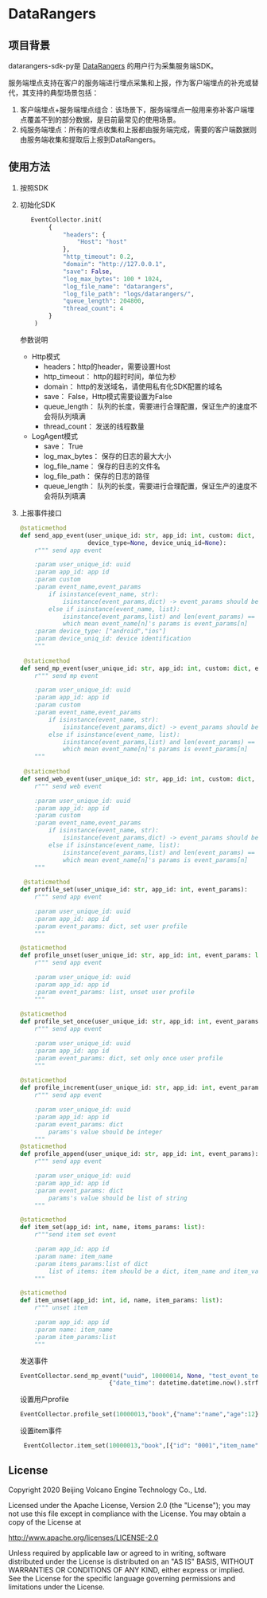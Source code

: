 # DataRangers

## 项目背景
datarangers-sdk-py是 [DataRangers](https://datarangers.com.cn/) 的用户行为采集服务端SDK。

服务端埋点支持在客户的服务端进行埋点采集和上报，作为客户端埋点的补充或替代，其支持的典型场景包括：
1. 客户端埋点+服务端埋点组合：该场景下，服务端埋点一般用来弥补客户端埋点覆盖不到的部分数据，是目前最常见的使用场景。
2. 纯服务端埋点：所有的埋点收集和上报都由服务端完成，需要的客户端数据则由服务端收集和提取后上报到DataRangers。

## 使用方法
1. 按照SDK
2. 初始化SDK
    ```python
       EventCollector.init(
            {
                "headers": {
                    "Host": "host"
                },
                "http_timeout": 0.2,
                "domain": "http://127.0.0.1",
                "save": False,
                "log_max_bytes": 100 * 1024,
                "log_file_name": "datarangers",
                "log_file_path": "logs/datarangers/",
                "queue_length": 204800,
                "thread_count": 4
            }
        )
    ```
    参数说明
    * Http模式
        * headers：http的header，需要设置Host
        * http_timeout： http的超时时间，单位为秒
        * domain： http的发送域名，请使用私有化SDK配置的域名
        * save： False，Http模式需要设置为False
        * queue_length： 队列的长度，需要进行合理配置，保证生产的速度不会将队列填满
        * thread_count： 发送的线程数量
    * LogAgent模式
        * save： True
        * log_max_bytes： 保存的日志的最大大小
        * log_file_name： 保存的日志的文件名
        * log_file_path： 保存的日志的路径
        * queue_length： 队列的长度，需要进行合理配置，保证生产的速度不会将队列填满
    
3. 上报事件接口
    ```python
   @staticmethod
    def send_app_event(user_unique_id: str, app_id: int, custom: dict, event_name, event_params,
                       device_type=None, device_uniq_id=None):
        r""" send app event
    
        :param user_unique_id: uuid
        :param app_id: app id
        :param custom
        :param event_name,event_params
            if isinstance(event_name, str):
                isinstance(event_params,dict) -> event_params should be a dict
            else if isinstance(event_name, list):
                isinstance(event_params,list) and len(event_params) == len(event_name)
                which mean event_name[n]'s params is event_params[n]
        :param device_type: ["android","ios"]
        :param device_uniq_id: device identification
        """
     
     @staticmethod
    def send_mp_event(user_unique_id: str, app_id: int, custom: dict, event_name, event_params):
        r""" send mp event
    
        :param user_unique_id: uuid
        :param app_id: app id
        :param custom
        :param event_name,event_params
            if isinstance(event_name, str):
                isinstance(event_params,dict) -> event_params should be a dict
            else if isinstance(event_name, list):
                isinstance(event_params,list) and len(event_params) == len(event_name)
                which mean event_name[n]'s params is event_params[n]
        """
     
     @staticmethod
    def send_web_event(user_unique_id: str, app_id: int, custom: dict, event_name, event_params):
        r""" send web event
    
        :param user_unique_id: uuid
        :param app_id: app id
        :param custom
        :param event_name,event_params
            if isinstance(event_name, str):
                isinstance(event_params,dict) -> event_params should be a dict
            else if isinstance(event_name, list):
                isinstance(event_params,list) and len(event_params) == len(event_name)
                which mean event_name[n]'s params is event_params[n]
        """
     
     @staticmethod
    def profile_set(user_unique_id: str, app_id: int, event_params):
        r""" send app event
    
        :param user_unique_id: uuid
        :param app_id: app id
        :param event_params: dict, set user profile
        """
    
    @staticmethod
    def profile_unset(user_unique_id: str, app_id: int, event_params: list):
        r""" send app event
    
        :param user_unique_id: uuid
        :param app_id: app id
        :param event_params: list, unset user profile
        """
        
    @staticmethod
    def profile_set_once(user_unique_id: str, app_id: int, event_params):
        r""" send app event
    
        :param user_unique_id: uuid
        :param app_id: app id
        :param event_params: dict, set only once user profile
        """   
        
    @staticmethod
    def profile_increment(user_unique_id: str, app_id: int, event_params):
        r""" send app event
    
        :param user_unique_id: uuid
        :param app_id: app id
        :param event_params: dict
            params's value should be integer
        """  
    @staticmethod
    def profile_append(user_unique_id: str, app_id: int, event_params):
        r""" send app event
    
        :param user_unique_id: uuid
        :param app_id: app id
        :param event_params: dict
            params's value should be list of string
        """
    
    @staticmethod
    def item_set(app_id: int, name, items_params: list):
        r"""send item set event
    
        :param app_id: app id
        :param name: item_name
        :param items_params:list of dict
            list of items: item should be a dict, item_name and item_value are necessary
        """
    
    @staticmethod
    def item_unset(app_id: int, id, name, item_params: list):
        r""" unset item
    
        :param app_id: app id
        :param name: item_name
        :param item_params:list
        """
    
    ```
    发送事件
    ```python
    EventCollector.send_mp_event("uuid", 10000014, None, "test_event_test_new_py",
                             {"date_time": datetime.datetime.now().strftime("%Y-%m-%d %H:%M:%S")})
    ```
    设置用户profile
    ```python
    EventCollector.profile_set(10000013,"book",{"name":"name","age":12})
     ```
   设置item事件
   ```python
    EventCollector.item_set(10000013,"book",[{"id": "0001","item_name": "book","price":100.0}])
   ```
   
   
   
   
## License
Copyright 2020 Beijing Volcano Engine Technology Co., Ltd.

Licensed under the Apache License, Version 2.0 (the "License"); you may not use this file except in compliance with the License. 
You may obtain a copy of the License at

http://www.apache.org/licenses/LICENSE-2.0

Unless required by applicable law or agreed to in writing, software distributed under the License is distributed on an "AS IS" BASIS, WITHOUT WARRANTIES OR CONDITIONS OF ANY KIND, either express or implied. See the License for the specific language governing permissions and limitations under the License.
